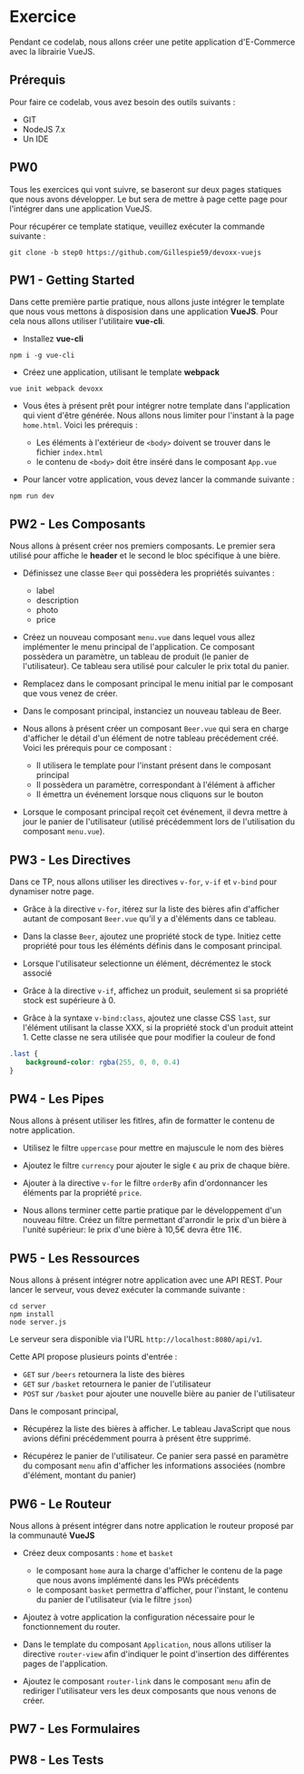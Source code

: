 # Exercice

Pendant ce codelab, nous allons créer une petite application d'E-Commerce avec la librairie VueJS. 

## Prérequis

Pour faire ce codelab, vous avez besoin des outils suivants :  

* GIT
* NodeJS 7.x
* Un IDE

## PW0

Tous les exercices qui vont suivre, se baseront sur deux pages statiques que nous avons développer. 
Le but sera de mettre à page cette page pour l'intégrer dans une application VueJS. 

Pour récupérer ce template statique, veuillez exécuter la commande suivante : 

```shell
git clone -b step0 https://github.com/Gillespie59/devoxx-vuejs
```

## PW1 - Getting Started

Dans cette première partie pratique, nous allons juste intégrer le template que nous vous mettons à disposision dans une application **VueJS**. 
Pour cela nous allons utiliser l'utilitaire **vue-cli**. 

* Installez **vue-cli**

```shell
npm i -g vue-cli
```

* Créez une application, utilisant le template **webpack**

```shell
vue init webpack devoxx
```

* Vous êtes à présent prêt pour intégrer notre template dans l'application qui vient d'être générée. Nous allons nous limiter pour l'instant
à la page `home.html`. Voici les prérequis : 
    * Les éléments à l'extérieur de `<body>` doivent se trouver dans le fichier `index.html`
    * le contenu de `<body>` doit être inséré dans le composant `App.vue`

* Pour lancer votre application, vous devez lancer la commande suivante : 

```shell
npm run dev
```
## PW2 - Les Composants

Nous allons à présent créer nos premiers composants. Le premier sera utilisé pour affiche le **header** et le second le bloc spécifique à une bière. 

* Définissez une classe `Beer` qui possèdera les propriétés suivantes : 
    * label
    * description
    * photo
    * price

* Créez un nouveau composant `menu.vue` dans lequel vous allez implémenter le menu principal de l'application. Ce composant possèdera un paramètre, un tableau de produit (le panier de l'utilisateur). Ce tableau sera utilisé pour calculer le prix total du panier. 

* Remplacez dans le composant principal le menu initial par le composant que vous venez de créer.

* Dans le composant principal, instanciez un nouveau tableau de Beer.

* Nous allons à présent créer un composant `Beer.vue` qui sera en charge d'afficher le détail d'un élément de notre tableau précédement créé. Voici les prérequis pour ce composant : 
    * Il utilisera le template pour l'instant présent dans le composant principal
    * Il possèdera un paramètre, correspondant à l'élément à afficher
    * Il émettra un événement lorsque nous cliquons sur le bouton

* Lorsque le composant principal reçoit cet événement, il devra mettre à jour le panier de l'utilisateur (utilisé précédemment lors de l'utilisation du composant `menu.vue`).

## PW3 - Les Directives

Dans ce TP, nous allons utiliser les directives `v-for`, `v-if` et `v-bind` pour dynamiser notre page.

* Grâce à la directive  `v-for`, itérez sur la liste des bières afin d'afficher autant de composant `Beer.vue` qu'il y a d'éléments dans ce tableau.

* Dans la classe `Beer`, ajoutez une propriété stock de type. Initiez cette propriété pour tous les éléménts définis dans le composant principal.

* Lorsque l'utilisateur selectionne un élément, décrémentez le stock associé

* Grâce à la directive `v-if`, affichez un produit, seulement si sa propriété stock est supérieure à 0.

* Grâce à la syntaxe `v-bind:class`, ajoutez une classe CSS `last`, sur l'élément utilisant la classe XXX, si la propriété stock d'un produit atteint 1. Cette classe ne sera utilisée que pour modifier la couleur de fond 

```css
.last {
    background-color: rgba(255, 0, 0, 0.4)
}
```

## PW4 - Les Pipes

Nous allons à présent utiliser les fitlres, afin de formatter le contenu de notre application. 

* Utilisez le filtre `uppercase` pour mettre en majuscule le nom des bières

* Ajoutez le filtre `currency` pour ajouter le sigle `€` au prix de chaque bière.

* Ajouter à la directive `v-for` le filtre `orderBy` afin d'ordonnancer les éléments par la propriété `price`.

* Nous allons terminer cette partie pratique par le développement d'un nouveau filtre. Créez un filtre permettant d'arrondir
le prix d'un bière à l'unité supérieur: le prix d'une bière à 10,5€ devra être 11€.

## PW5 - Les Ressources

Nous allons à présent intégrer notre application avec une API REST. 
Pour lancer le serveur, vous devez exécuter la commande suivante :

```shell
cd server
npm install
node server.js
```

Le serveur sera disponible via l'URL `http://localhost:8080/api/v1`.

Cette API propose plusieurs points d'entrée :

- `GET` sur `/beers` retournera la liste des bières
- `GET` sur `/basket`  retournera le panier de l'utilisateur
- `POST` sur `/basket` pour ajouter une nouvelle bière au panier de l'utilisateur

Dans le composant principal,

* Récupérez la liste des bières à afficher. Le tableau JavaScript que nous avions défini précédemment pourra 
à présent être supprimé. 

* Récupérez le panier de l'utilisateur. Ce panier sera passé en paramètre du composant `menu` afin d'afficher les informations associées (nombre d'élément, montant du panier)

## PW6 - Le Routeur

Nous allons à présent intégrer dans notre application le routeur proposé par la communauté **VueJS**

* Créez deux composants : `home` et `basket`
  * le composant `home` aura la charge d'afficher le contenu de la page que nous avons implémenté dans les PWs précédents
  * le composant `basket` permettra d'afficher, pour l'instant, le contenu du panier de l'utilisateur (via le filtre `json`)

* Ajoutez à votre application la configuration nécessaire pour le fonctionnement du router. 

* Dans le template du composant `Application`, nous allons utiliser la directive `router-view` afin d'indiquer le point d'insertion des différentes pages de l'application.

- Ajoutez le composant `router-link` dans le composant `menu` afin de rediriger l'utilisateur vers les deux composants que nous venons de créer.

## PW7 - Les Formulaires

## PW8 - Les Tests
